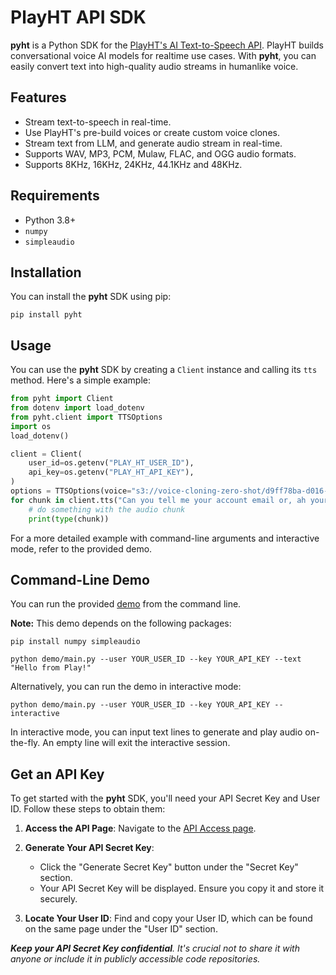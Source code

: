 # PlayHT API SDK

**pyht** is a Python SDK for the [PlayHT's AI Text-to-Speech API](https://play.ht/text-to-speech-api/). PlayHT builds conversational voice AI models for realtime use cases. With **pyht**, you can easily convert text into high-quality audio streams in humanlike voice.

## Features

- Stream text-to-speech in real-time.
- Use PlayHT's pre-build voices or create custom voice clones.
- Stream text from LLM, and generate audio stream in real-time.
- Supports WAV, MP3, PCM, Mulaw, FLAC, and OGG audio formats.
- Supports 8KHz, 16KHz, 24KHz, 44.1KHz and 48KHz.

## Requirements

- Python 3.8+
- `numpy`
- `simpleaudio`

## Installation

You can install the **pyht** SDK using pip:

```shell
pip install pyht
```

## Usage

You can use the **pyht** SDK by creating a `Client` instance and calling its `tts` method. Here's a simple example:

```python
from pyht import Client
from dotenv import load_dotenv
from pyht.client import TTSOptions
import os
load_dotenv()

client = Client(
    user_id=os.getenv("PLAY_HT_USER_ID"),
    api_key=os.getenv("PLAY_HT_API_KEY"),
)
options = TTSOptions(voice="s3://voice-cloning-zero-shot/d9ff78ba-d016-47f6-b0ef-dd630f59414e/female-cs/manifest.json")
for chunk in client.tts("Can you tell me your account email or, ah your phone number?", options):
    # do something with the audio chunk
    print(type(chunk))
```

For a more detailed example with command-line arguments and interactive mode, refer to the provided demo.

## Command-Line Demo

You can run the provided [demo](https://github.com/playht/pyht/tree/master/demo/) from the command line.

**Note:** This demo depends on the following packages:

```shell
pip install numpy simpleaudio
```

```shell
python demo/main.py --user YOUR_USER_ID --key YOUR_API_KEY --text "Hello from Play!"
```

Alternatively, you can run the demo in interactive mode:

```shell
python demo/main.py --user YOUR_USER_ID --key YOUR_API_KEY --interactive
```

In interactive mode, you can input text lines to generate and play audio on-the-fly. An empty line will exit the interactive session.

## Get an API Key

To get started with the **pyht** SDK, you'll need your API Secret Key and User ID. Follow these steps to obtain them:

1. **Access the API Page**:
   Navigate to the [API Access page](https://play.ht/studio/api-access).

2. **Generate Your API Secret Key**:

   - Click the "Generate Secret Key" button under the "Secret Key" section.
   - Your API Secret Key will be displayed. Ensure you copy it and store it securely.

3. **Locate Your User ID**:
   Find and copy your User ID, which can be found on the same page under the "User ID" section.

_**Keep your API Secret Key confidential**. It's crucial not to share it with anyone or include it in publicly accessible code repositories._
